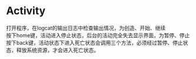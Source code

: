 # Activity
打开程序，在logcat的输出日志中检查输出情况，为创造、开始、继续<br>
按下home键，活动进入停止状态，后台的活动完全失去显示界面，为暂停、停止<br>
按下back键，活动状态下进入死亡状态会调用三个方法，必须经过暂停、停止状态，释放系统资源，才会进入死亡状态。
